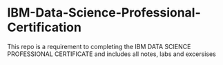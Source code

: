 # IBM-Data-Science-Professional-Certification
This repo is a requirement to completing the IBM DATA SCIENCE PROFESSIONAL CERTIFICATE and includes all notes, labs and excersises

